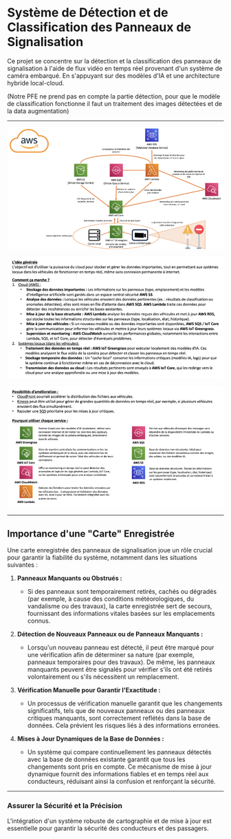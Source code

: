 # Système de Détection et de Classification des Panneaux de Signalisation

Ce projet se concentre sur la détection et la classification des panneaux de signalisation à l'aide de flux vidéo en temps réel provenant d'un système de caméra embarqué. En s'appuyant sur des modèles d'IA et une architecture hybride local-cloud.

(Notre PFE ne prend pas en compte la partie détection, pour que le modèle de classification fonctionne il faut un traitement des images détectées et de la data augmentation)

---

   ![Architecture du projet](images/image.png)

   ![Explications de l'architecture](images/image2.png)

   ![Services AWS utilisés](images/image3.png)

---

## Importance d'une \"Carte\" Enregistrée

Une carte enregistrée des panneaux de signalisation joue un rôle crucial pour garantir la fiabilité du système, notamment dans les situations suivantes :

1. **Panneaux Manquants ou Obstrués :**
   - Si des panneaux sont temporairement retirés, cachés ou dégradés (par exemple, à cause des conditions météorologiques, du vandalisme ou des travaux), la carte enregistrée sert de secours, fournissant des informations vitales basées sur les emplacements connus.

2. **Détection de Nouveaux Panneaux ou de Panneaux Manquants :**
   - Lorsqu'un nouveau panneau est détecté, il peut être marqué pour une vérification afin de déterminer sa nature (par exemple, panneaux temporaires pour des travaux). De même, les panneaux manquants peuvent être signalés pour vérifier s'ils ont été retirés volontairement ou s'ils nécessitent un remplacement.

3. **Vérification Manuelle pour Garantir l'Exactitude :**
   - Un processus de vérification manuelle garantit que les changements significatifs, tels que de nouveaux panneaux ou des panneaux critiques manquants, sont correctement reflétés dans la base de données. Cela prévient les risques liés à des informations erronées.

4. **Mises à Jour Dynamiques de la Base de Données :**
   - Un système qui compare continuellement les panneaux détectés avec la base de données existante garantit que tous les changements sont pris en compte. Ce mécanisme de mise à jour dynamique fournit des informations fiables et en temps réel aux conducteurs, réduisant ainsi la confusion et renforçant la sécurité.

---

### Assurer la Sécurité et la Précision

L'intégration d'un système robuste de cartographie et de mise à jour est essentielle pour garantir la sécurité des conducteurs et des passagers.
